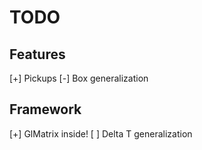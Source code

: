 # TODO

## Features
 [+] Pickups 
 [-] Box generalization

## Framework
 [+] GlMatrix inside!
 [ ] Delta T generalization
